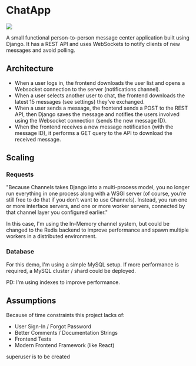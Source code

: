 # ChatApp 

![](http://g.recordit.co/JYruQDLd0h.gif)

A small functional person-to-person message center application built using Django.
It has a REST API and uses WebSockets to notify clients of new messages and 
avoid polling.

## Architecture 
 - When a user logs in, the frontend downloads the user list and opens a
   Websocket connection to the server (notifications channel).
 - When a user selects another user to chat, the frontend downloads the latest
   15 messages (see settings) they've exchanged.
 - When a user sends a message, the frontend sends a POST to the REST API, then
   Django saves the message and notifies the users involved using the Websocket
   connection (sends the new message ID).
 - When the frontend receives a new message notification (with the message ID),
   it performs a GET query to the API to download the received message.

## Scaling

### Requests
"Because Channels takes Django into a multi-process model, you no longer run 
everything in one process along with a WSGI server (of course, you’re still 
free to do that if you don’t want to use Channels). Instead, you run one or 
more interface servers, and one or more worker servers, connected by that 
channel layer you configured earlier."

In this case, I'm using the In-Memory channel system, but could be changed to
the Redis backend to improve performance and spawn multiple workers in a
distributed environment.




### Database
For this demo, I'm using a simple MySQL setup. If more performance is required, 
a MySQL cluster / shard could be deployed.

PD: I'm using indexes to improve performance.

## Assumptions 
Because of time constraints this project lacks of:

- User Sign-In / Forgot Password
- Better Comments / Documentation Strings
- Frontend Tests
- Modern Frontend Framework (like React)




 superuser is to be created
 



